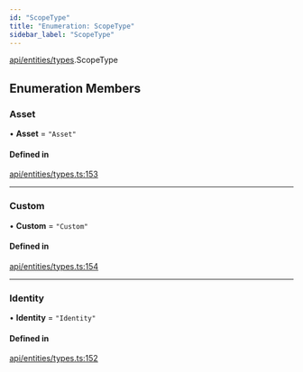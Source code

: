 ```yaml
---
id: "ScopeType"
title: "Enumeration: ScopeType"
sidebar_label: "ScopeType"
---
```


[api/entities/types](../../../../../modules/API/Entities/Types/Types.md).ScopeType

## Enumeration Members

### Asset

• **Asset** = ``"Asset"``

#### Defined in

[api/entities/types.ts:153](https://github.com/PolymeshAssociation/polymesh-sdk/blob/8a9e72221/src/api/entities/types.ts#L153)

___

### Custom

• **Custom** = ``"Custom"``

#### Defined in

[api/entities/types.ts:154](https://github.com/PolymeshAssociation/polymesh-sdk/blob/8a9e72221/src/api/entities/types.ts#L154)

___

### Identity

• **Identity** = ``"Identity"``

#### Defined in

[api/entities/types.ts:152](https://github.com/PolymeshAssociation/polymesh-sdk/blob/8a9e72221/src/api/entities/types.ts#L152)
